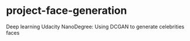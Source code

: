 # project-face-generation
Deep learning Udacity NanoDegree: Using DCGAN to generate celebrities faces
